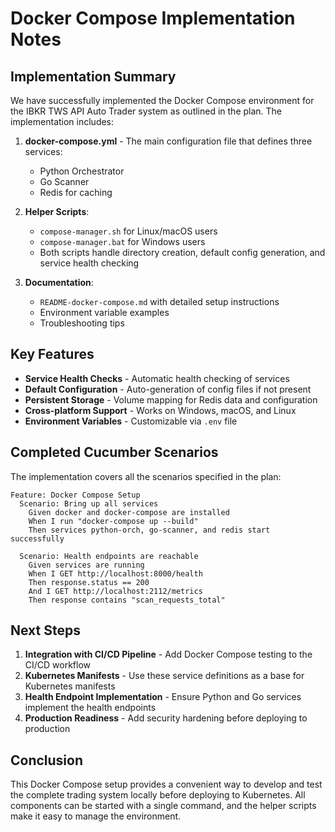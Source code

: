 # Docker Compose Implementation Notes

## Implementation Summary

We have successfully implemented the Docker Compose environment for the IBKR TWS API Auto Trader system as outlined in the plan. The implementation includes:

1. **docker-compose.yml** - The main configuration file that defines three services:
   - Python Orchestrator
   - Go Scanner
   - Redis for caching

2. **Helper Scripts**:
   - `compose-manager.sh` for Linux/macOS users
   - `compose-manager.bat` for Windows users
   - Both scripts handle directory creation, default config generation, and service health checking

3. **Documentation**:
   - `README-docker-compose.md` with detailed setup instructions
   - Environment variable examples
   - Troubleshooting tips

## Key Features

- **Service Health Checks** - Automatic health checking of services
- **Default Configuration** - Auto-generation of config files if not present
- **Persistent Storage** - Volume mapping for Redis data and configuration
- **Cross-platform Support** - Works on Windows, macOS, and Linux
- **Environment Variables** - Customizable via `.env` file

## Completed Cucumber Scenarios

The implementation covers all the scenarios specified in the plan:

```gherkin
Feature: Docker Compose Setup
  Scenario: Bring up all services
    Given docker and docker-compose are installed
    When I run "docker-compose up --build"
    Then services python-orch, go-scanner, and redis start successfully

  Scenario: Health endpoints are reachable
    Given services are running
    When I GET http://localhost:8000/health
    Then response.status == 200
    And I GET http://localhost:2112/metrics
    Then response contains "scan_requests_total"
```

## Next Steps

1. **Integration with CI/CD Pipeline** - Add Docker Compose testing to the CI/CD workflow
2. **Kubernetes Manifests** - Use these service definitions as a base for Kubernetes manifests
3. **Health Endpoint Implementation** - Ensure Python and Go services implement the health endpoints
4. **Production Readiness** - Add security hardening before deploying to production

## Conclusion

This Docker Compose setup provides a convenient way to develop and test the complete trading system locally before deploying to Kubernetes. All components can be started with a single command, and the helper scripts make it easy to manage the environment. 